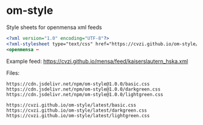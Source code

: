 # om-style
Style sheets for openmensa xml feeds

```xml
<?xml version="1.0" encoding="UTF-8"?>
<?xml-stylesheet type="text/css" href="https://cvzi.github.io/om-style/latest/basic.css"?>
<openmensa ⋯
```

Example feed: https://cvzi.github.io/mensa/feed/kaiserslautern_hska.xml

Files:
```
https://cdn.jsdelivr.net/npm/om-style@1.0.0/basic.css
https://cdn.jsdelivr.net/npm/om-style@1.0.0/darkgreen.css
https://cdn.jsdelivr.net/npm/om-style@1.0.0/lightgreen.css

https://cvzi.github.io/om-style/latest/basic.css
https://cvzi.github.io/om-style/latest/darkgreen.css
https://cvzi.github.io/om-style/latest/lightgreen.css
```
